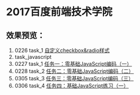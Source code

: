 2017百度前端技术学院
=========
效果预览：
------
1. 0226 task_1 [自定义checkbox&radio样式](https://jasonwongui.github.io/IFE2017/task_1/index.html) <br>
2. task_javascript 
  1. 0227 task_1 [任务一：零基础JavaScript编码（一）](https://jasonwongui.github.io/IFE2017/task_javascript/task_1/index.html) <br>
  2. 0228 task_2 [任务二：零基础JavaScript编码（二）](https://jasonwongui.github.io/IFE2017/task_javascript/task_2/index.html) <br>
  3. 0305 task_3 [任务三：零基础JavaScript编码（三）](https://jasonwongui.github.io/IFE2017/task_javascript/task_3/index.html) <br>
  4. 0306 task_4 [任务四：基础JavaScript练习（一）](https://jasonwongui.github.io/IFE2017/task_javascript/task_4/index.html) <br>

  
